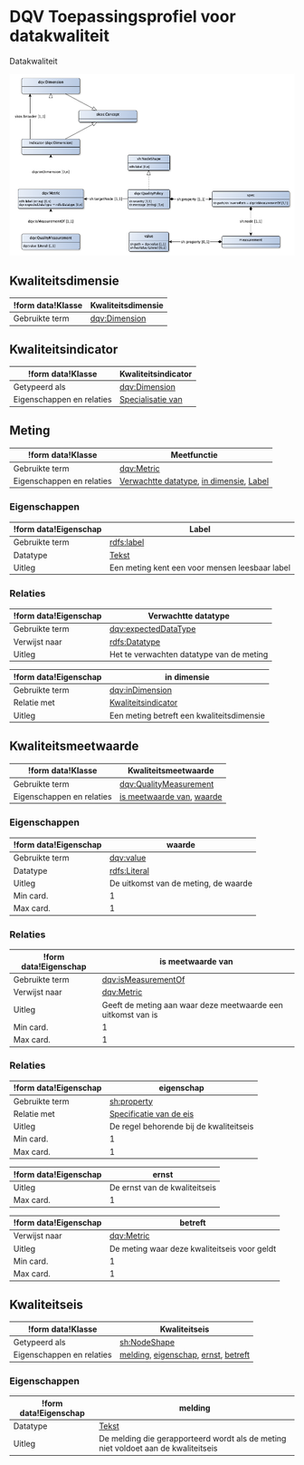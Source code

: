 # DQV Toepassingsprofiel voor datakwaliteit


Datakwaliteit


![](dqv-ap-sc.png)

## Kwaliteitsdimensie

|!form data!Klasse|Kwaliteitsdimensie
|----------|------
|Gebruikte term|[dqv:Dimension](http://www.w3.org/ns/dqv#Dimension)


## Kwaliteitsindicator

|!form data!Klasse|Kwaliteitsindicator
|----------|------
|Getypeerd als|[dqv:Dimension](http://www.w3.org/ns/dqv#Dimension)
|Eigenschappen en relaties|[Specialisatie van](http://bp4mc2.org/profiles/dqv-ap-sc#QualityIndicator_broader)


## Meting

|!form data!Klasse|Meetfunctie
|----------|------
|Gebruikte term|[dqv:Metric](http://www.w3.org/ns/dqv#Metric)
|Eigenschappen en relaties|[Verwachtte datatype](http://bp4mc2.org/profiles/dqv-ap-sc#Metric_expectedDataType), [in dimensie](http://bp4mc2.org/profiles/dqv-ap-sc#Metric_inDimension), [Label](http://bp4mc2.org/profiles/dqv-ap-sc#Metric_label)


### Eigenschappen

|!form data!Eigenschap|Label
|----------|------
|Gebruikte term|[rdfs:label](http://www.w3.org/2000/01/rdf-schema#label)
|Datatype|[Tekst](http://www.w3.org/2001/XMLSchema#string)
|Uitleg|Een meting kent een voor mensen leesbaar label


### Relaties

|!form data!Eigenschap|Verwachtte datatype
|----------|------
|Gebruikte term|[dqv:expectedDataType](http://www.w3.org/ns/dqv#expectedDataType)
|Verwijst naar|[rdfs:Datatype](http://www.w3.org/2000/01/rdf-schema#Datatype)
|Uitleg|Het te verwachten datatype van de meting

|!form data!Eigenschap|in dimensie
|----------|------
|Gebruikte term|[dqv:inDimension](http://www.w3.org/ns/dqv#inDimension)
|Relatie met|[Kwaliteitsindicator](http://bp4mc2.org/profiles/dqv-ap-sc#QualityIndicator)
|Uitleg|Een meting betreft een kwaliteitsdimensie


## Kwaliteitsmeetwaarde

|!form data!Klasse|Kwaliteitsmeetwaarde
|----------|------
|Gebruikte term|[dqv:QualityMeasurement](http://www.w3.org/ns/dqv#QualityMeasurement)
|Eigenschappen en relaties|[is meetwaarde van](http://bp4mc2.org/profiles/dqv-ap-sc#QualityMeasurement_isMeasurementOf), [waarde](http://bp4mc2.org/profiles/dqv-ap-sc#QualityMeasurement_value)


### Eigenschappen

|!form data!Eigenschap|waarde
|----------|------
|Gebruikte term|[dqv:value](http://www.w3.org/ns/dqv#value)
|Datatype|[rdfs:Literal](http://www.w3.org/2000/01/rdf-schema#Literal)
|Uitleg|De uitkomst van de meting, de waarde
|Min card.|1
|Max card.|1


### Relaties

|!form data!Eigenschap|is meetwaarde van
|----------|------
|Gebruikte term|[dqv:isMeasurementOf](http://www.w3.org/ns/dqv#isMeasurementOf)
|Verwijst naar|[dqv:Metric](http://www.w3.org/ns/dqv#Metric)
|Uitleg|Geeft de meting aan waar deze meetwaarde een uitkomst van is
|Min card.|1
|Max card.|1


### Relaties

|!form data!Eigenschap|eigenschap
|----------|------
|Gebruikte term|[sh:property](http://www.w3.org/ns/shacl#property)
|Relatie met|[Specificatie van de eis](http://bp4mc2.org/profiles/dqv-ap-sc#QualityPolicySpec)
|Uitleg|De regel behorende bij de kwaliteitseis
|Min card.|1
|Max card.|1

|!form data!Eigenschap|ernst
|----------|------
|Uitleg|De ernst van de kwaliteitseis
|Max card.|1

|!form data!Eigenschap|betreft
|----------|------
|Verwijst naar|[dqv:Metric](http://www.w3.org/ns/dqv#Metric)
|Uitleg|De meting waar deze kwaliteitseis voor geldt
|Min card.|1
|Max card.|1


## Kwaliteitseis

|!form data!Klasse|Kwaliteitseis
|----------|------
|Getypeerd als|[sh:NodeShape](http://www.w3.org/ns/shacl#NodeShape)
|Eigenschappen en relaties|[melding](http://bp4mc2.org/profiles/dqv-ap-sc#QualityPolicy_message), [eigenschap](http://bp4mc2.org/profiles/dqv-ap-sc#QualityPolicy_property), [ernst](http://bp4mc2.org/profiles/dqv-ap-sc#QualityPolicy_severity), [betreft](http://bp4mc2.org/profiles/dqv-ap-sc#QualityPolicy_targetNode)


### Eigenschappen

|!form data!Eigenschap|melding
|----------|------
|Datatype|[Tekst](http://www.w3.org/2001/XMLSchema#string)
|Uitleg|De melding die gerapporteerd wordt als de meting niet voldoet aan de kwaliteitseis


